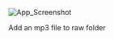 ![App_Screenshot](https://user-images.githubusercontent.com/68784061/126046833-f2a7019d-9feb-4df0-b9df-4ca864308fa3.PNG)

Add an mp3 file to raw folder
